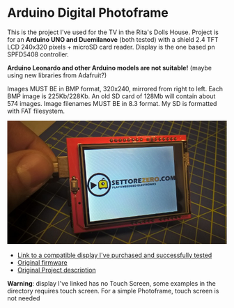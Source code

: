 # Arduino Digital Photoframe

This is the project I've used for the TV in the Rita's Dolls House.
Project is for an **Arduino UNO and Duemilanove** (both tested) with a shield 2.4 TFT LCD 240x320 pixels + microSD card reader.
Display is the one based pn SPFD5408 controller.

**Arduino Leonardo and other Arduino models are not suitable!**
(maybe using new libraries from Adafruit?)

Images MUST BE in BMP format, 320x240, mirrored from right to left. 
Each BMP image is 225Kb/228Kb. An old SD card of 128Mb will contain about 574 images.
Image filenames MUST BE in 8.3 format. My SD is formatted with FAT filesystem.

![image](https://github.com/Cyb3rn0id/arduino_digital_photoframe/blob/master/project_pic.jpg)

* [Link to a compatible display I've purchased and successfully tested](http://www.ebay.it/itm/2-4-TFT-LCD-Visualizzazione-panel-SD-carta-240x320-Arduino-Elettronica-Shield-/331769583790?hash=item4d3f0218ae:g:48oAAOSwJb9Ws3rI)
* [Original firmware](http://apcmag.com/arduino.htm/)
* [Original Project description](http://apcmag.com/arduino-project-make-digital-photo-frame.htm/)

**Warning**: display I've linked has no Touch Screen, some examples in the directory requires touch screen. For a simple Photoframe, touch screen is not needed
